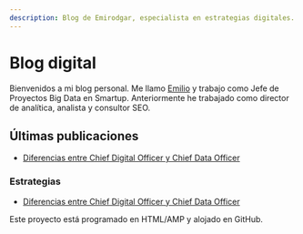 ```yaml
---
description: Blog de Emirodgar, especialista en estrategias digitales.
---
```


# Blog digital

Bienvenidos a mi blog personal. Me llamo [Emilio](https://emirodgar.com) y trabajo como Jefe de Proyectos Big Data en Smartup. Anteriormente he trabajado como director de analítica, analista y consultor SEO.

<h2>Últimas publicaciones</h2>

- [Diferencias entre Chief Digital Officer y Chief Data Officer](estrategia/diferencia-chief-data-officer-chief-digital-officer.md)


<h3>Estrategias</h3>

- [Diferencias entre Chief Digital Officer y Chief Data Officer](estrategia/diferencia-chief-data-officer-chief-digital-officer.html)

Este proyecto está programado en HTML/AMP y alojado en GitHub.
